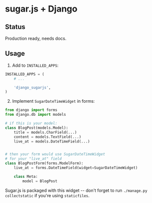 # sugar.js + Django

## Status

Production ready, needs docs.

## Usage

1. Add to `INSTALLED_APPS`:

```python
INSTALLED_APPS = (
    # ...

    'django_sugarjs',
)
```

2. Implement `SugarDateTimeWidget` in forms:

```python
from django import forms
from django.db import models

# if this is your model:
class BlogPost(models.Model):
    title = models.CharField(...)
    content = models.TextField(...)
    live_at = models.DateTimeField(...)


# then your form would use SugarDateTimeWidget
# for your "live_at" field
class BlogPostForm(forms.ModelForm):
    live_at = forms.DateTimeField(widget=SugarDateTimeWidget)

    class Meta:
        model = BlogPost
```

Sugar.js is packaged with this widget -- don't forget to run `./manage.py collectstatic`
if you're using `staticfiles`.